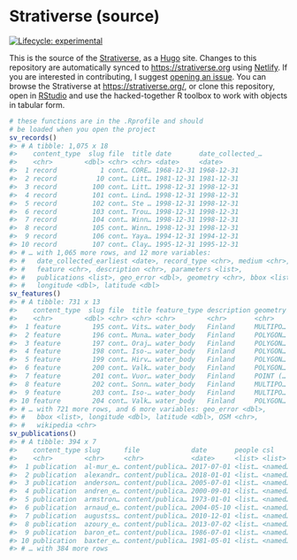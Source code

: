 
<!-- README.md is generated from README.Rmd. Please edit that file -->

# Strativerse (source)

<!-- badges: start -->

[![Lifecycle:
experimental](https://img.shields.io/badge/lifecycle-experimental-orange.svg)](https://www.tidyverse.org/lifecycle/#experimental)
<!-- badges: end -->

This is the source of the [Strativerse](http://strativerse.org), as a
[Hugo](https://gohugo.io/) site. Changes to this repository are
automatically synced to <https://strativerse.org> using
[Netlify](https://netlify.com). If you are interested in contributing, I
suggest [opening an
issue](https://github.com/paleolimbot/strativerse-hugo/issues/new). You
can browse the Strativerse at <https://strativerse.org/>, or clone this
repository, open in [RStudio](https://rstudio.com/) and use the
hacked-together R toolbox to work with objects in tabular form.

``` r
# these functions are in the .Rprofile and should 
# be loaded when you open the project
sv_records()
#> # A tibble: 1,075 x 18
#>    content_type  slug file  title date       date_collected_…
#>    <chr>        <dbl> <chr> <chr> <date>     <date>          
#>  1 record           1 cont… CORE… 1968-12-31 1968-12-31      
#>  2 record          10 cont… Litt… 1981-12-31 1981-12-31      
#>  3 record         100 cont… Litt… 1998-12-31 1998-12-31      
#>  4 record         101 cont… Lind… 1998-12-31 1998-12-31      
#>  5 record         102 cont… Ste … 1998-12-31 1998-12-31      
#>  6 record         103 cont… Trou… 1998-12-31 1998-12-31      
#>  7 record         104 cont… Winn… 1998-12-31 1998-12-31      
#>  8 record         105 cont… Winn… 1998-12-31 1998-12-31      
#>  9 record         106 cont… Yaya… 1994-12-31 1994-12-31      
#> 10 record         107 cont… Clay… 1995-12-31 1995-12-31      
#> # … with 1,065 more rows, and 12 more variables:
#> #   date_collected_earliest <date>, record_type <chr>, medium <chr>,
#> #   feature <chr>, description <chr>, parameters <list>,
#> #   publications <list>, geo_error <dbl>, geometry <chr>, bbox <list>,
#> #   longitude <dbl>, latitude <dbl>
sv_features()
#> # A tibble: 731 x 13
#>    content_type  slug file  title feature_type description geometry
#>    <chr>        <dbl> <chr> <chr> <chr>        <chr>       <chr>   
#>  1 feature        195 cont… Vits… water_body   Finland     MULTIPO…
#>  2 feature        196 cont… Muna… water_body   Finland     POLYGON…
#>  3 feature        197 cont… Oraj… water_body   Finland     POLYGON…
#>  4 feature        198 cont… Iso-… water_body   Finland     POLYGON…
#>  5 feature        199 cont… Hirv… water_body   Finland     POLYGON…
#>  6 feature        200 cont… Valk… water_body   Finland     POLYGON…
#>  7 feature        201 cont… Vuor… water_body   Finland     POINT (…
#>  8 feature        202 cont… Sonn… water_body   Finland     MULTIPO…
#>  9 feature        203 cont… Iso-… water_body   Finland     MULTIPO…
#> 10 feature        204 cont… Valk… water_body   Finland     POLYGON…
#> # … with 721 more rows, and 6 more variables: geo_error <dbl>,
#> #   bbox <list>, longitude <dbl>, latitude <dbl>, OSM <chr>,
#> #   wikipedia <chr>
sv_publications()
#> # A tibble: 394 x 7
#>    content_type slug      file             date       people csl     old_id
#>    <chr>        <chr>     <chr>            <date>     <list> <list>   <int>
#>  1 publication  al-mur_e… content/publica… 2017-07-01 <list… <named…     NA
#>  2 publication  alexandr… content/publica… 2018-01-01 <list… <named…    290
#>  3 publication  anderson… content/publica… 2005-07-01 <list… <named…    425
#>  4 publication  andren_e… content/publica… 2000-09-01 <list… <named…    427
#>  5 publication  armstron… content/publica… 1973-01-01 <list… <named…     NA
#>  6 publication  arnaud_e… content/publica… 2004-05-10 <list… <named…     NA
#>  7 publication  augustss… content/publica… 2010-12-01 <list… <named…    280
#>  8 publication  azoury_e… content/publica… 2013-07-02 <list… <named…     NA
#>  9 publication  baron_et… content/publica… 1986-07-01 <list… <named…    388
#> 10 publication  baxter_e… content/publica… 1981-05-01 <list… <named…    396
#> # … with 384 more rows
```
